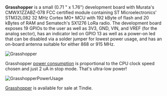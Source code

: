 **Grasshopper** is a small (0.71 " x 1.76") development board with Murata's CMWX1ZZABZ-078 FCC certified module containing ST Microelectronics' STM32L082 32 MHz Cortex M0+ MCU with 192 kByte of flash and 20 kBytes of RAM and Sematech's SX1276 LoRa radio. The development board exposes 19 GPIOs to the user as well as 3V3, GND, VIN, and VREF (for the analog sector), has an indicator led on GPIO 13 as well as a power-on led that can be disabled via a solder jumper for lowest power usage, and has an on-board antenna suitable for either 868 or 915 MHz. 

![Grasshopper](https://cdn.tindiemedia.com/images/resize/oKs_mUNCiLRURJTBA7-Ze4fthKk=/full-fit-in/2400x1600/smart/32456/products/2018-01-13T17%3A24%3A25.696Z-2017-07-12T23-06-47.405Z-Grasshopper.top.jpg)

Grasshopper [power consumption](https://hackaday.io/project/35169-hackable-cmwx1zzabz-lora-devices/log/78179-grasshopper-power-usage) is proportional to the CPU clock speed chosen and just 2 uA in stop mode. That's ultra-low power!

![GrasshopperPowerUsage](https://cdn.hackaday.io/images/9386191516388081021.JPG)

[Grasshopper](https://www.tindie.com/products/TleraCorp/grasshopper-lora-development-board/) is available for sale at Tindie.
